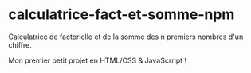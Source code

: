 # calculatrice-fact-et-somme-npm

Calculatrice de factorielle et de la somme des n premiers nombres d'un chiffre. 

Mon premier petit projet en HTML/CSS & JavaScrript !
